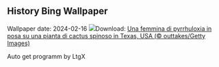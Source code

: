 ## History Bing Wallpaper
Wallpaper date: 2024-02-16
![](https://www.bing.com/th?id=OHR.BackyardBird_IT-IT6515911686_UHD.jpg&w=1000)Download: [Una femmina di pyrrhuloxia in posa su una pianta di cactus spinoso in Texas, USA (© outtakes/Getty Images)](https://www.bing.com/th?id=OHR.BackyardBird_IT-IT6515911686_UHD.jpg)

Auto get programm by LtgX
